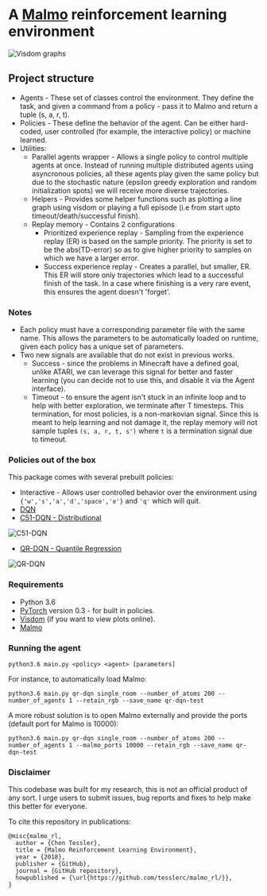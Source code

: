 # A [Malmo](https://github.com/Microsoft/malmo) reinforcement learning environment

![Visdom graphs](https://i.imgur.com/85mSFlY.png)

## Project structure
* Agents - These set of classes control the environment. They define the task, and given a command from a policy - pass it to Malmo and return a tuple (s, a, r, t).
* Policies - These define the behavior of the agent. Can be either hard-coded, user controlled (for example, the interactive policy) or machine learned.
* Utilities:
  * Parallel agents wrapper - Allows a single policy to control multiple agents at once. Instead of running multiple distributed agents using asyncronous policies, all these agents play given the same policy but due to the stochastic nature (epsilon greedy exploration and random initialization spots) we will receive more diverse trajectories.
  * Helpers - Provides some helper functions such as plotting a line graph using visdom or playing a full episode (i.e from start upto timeout/death/successful finish).
  * Replay memory - Contains 2 configurations
    * Prioritized experience replay - Sampling from the experience replay (ER) is based on the sample priority. The priority is set to be the abs(TD-error) so as to give higher priority to samples on which we have a larger error.
    * Success experience replay - Creates a parallel, but smaller, ER. This ER will store only trajectories which lead to a successful finish of the task. In a case where finishing is a very rare event, this ensures the agent doesn't 'forget'.

### Notes
* Each policy must have a corresponding parameter file with the same name. This allows the parameters to be automatically loaded on runtime, given each policy has a unique set of parameters.
* Two new signals are available that do not exist in previous works.
  * Success - since the problems in Minecraft have a defined goal, unlike ATARI, we can leverage this signal for better and faster learning (you can decide not to use this, and disable it via the Agent interface).
  * Timeout - to ensure the agent isn't stuck in an infinite loop and to help with better exploration, we terminate after T timesteps. This termination, for most policies, is a non-markovian signal. Since this is meant to help learning and not damage it, the replay memory will not sample tuples `(s, a, r, t, s')` where `t` is a termination signal due to timeout.

### Policies out of the box
This package comes with several prebuilt policies:
* Interactive - Allows user controlled behavior over the environment using `{'w','s','a','d','space','e'}` and `'q'` which will quit.
* [DQN](https://storage.googleapis.com/deepmind-media/dqn/DQNNaturePaper.pdf)
* [C51-DQN - Distributional](https://arxiv.org/abs/1707.06887)

![C51-DQN](https://i.imgur.com/UHZWnOl.png "Probability distribution function.")
* [QR-DQN - Quantile Regression](https://arxiv.org/abs/1710.10044)

![QR-DQN](https://i.imgur.com/spMScJs.png "Cumulative distribution function.")

### Requirements
* Python 3.6
* [PyTorch](http://pytorch.org/) version 0.3 - for built in policies.
* [Visdom](https://github.com/facebookresearch/visdom) (if you want to view plots online).
* [Malmo](https://github.com/Microsoft/malmo)

### Running the agent
```
python3.6 main.py <policy> <agent> [parameters]
```

For instance, to automatically load Malmo:
```
python3.6 main.py qr-dqn single_room --number_of_atoms 200 --number_of_agents 1 --retain_rgb --save_name qr-dqn-test
```

A more robust solution is to open Malmo externally and provide the ports (default port for Malmo is 10000):
```
python3.6 main.py qr-dqn single_room --number_of_atoms 200 --number_of_agents 1 --malmo_ports 10000 --retain_rgb --save_name qr-dqn-test
```

### Disclaimer
This codebase was built for my research, this is not an official product of any sort.
I urge users to submit issues, bug reports and fixes to help make this better for everyone.

To cite this repository in publications:
```
@misc{malmo_rl,
  author = {Chen Tessler},
  title = {Malmo Reinforcement Learning Environment},
  year = {2018},
  publisher = {GitHub},
  journal = {GitHub repository},
  howpublished = {\url{https://github.com/tesslerc/malmo_rl/}},
}
```
